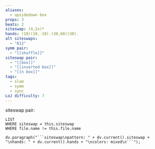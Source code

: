 ```yaml
---
aliases:
  - upsidedown box
props: 3
beats: 2
siteswap: (4,2x)*
hands: (10)(10,-10).(30,60)(30).
alt siteswaps:
  - "612"
symm pair:
  - "[[shuffle]]"
siteswap pair:
  - "[[box]]"
  - "[[inverted box]]"
  - "[[n box]]"
tags:
  - slam
  - symm
  - sync
LoJ difficulty: 7
---
```

siteswap pair:
```dataview
LIST
WHERE siteswap = this.siteswap
WHERE file.name != this.file.name
```
```dataviewjs
dv.paragraph("```siteswap\npattern: " + dv.current().siteswap + "\nhands: " + dv.current().hands + "\ncolors: mixed\n```");
```
